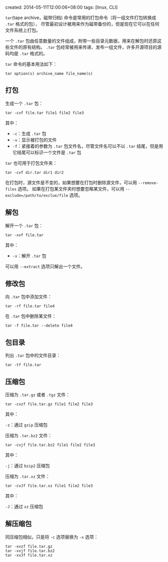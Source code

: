 created: 2014-05-11T12:00:06+08:00
tags: [linux, CLI]


`tar`(tape archive，磁带归档) 命令是常用的打包命令（将一组文件打包转换成 `.tar` 格式的包），
尽管最初设计被用来作为磁带备份的，但是现在它可以在任何文件系统上打包。

一个 `.tar` 包由任意数量的文件组成，附带一些目录元数据，用来在解包时还原这些文件的原有结构。
`.tar` 包经常被用来传递、发布一组文件，许多开源项目的源码均是 `.tar` 格式的。

`tar` 命令的基本用法如下：

```
tar option(s) archive_name file_name(s)
```


## 打包

生成一个 `.tar` 包：

```
tar -cvf file.tar file1 file2 file3
```

其中：

* `-c`：生成 `.tar` 包
* `-v`：显示被打包的文件
* `-f`：紧接着的参数为 `.tar` 包文件名，尽管文件名可以不以 `.tar` 结尾，但是用它结尾可以标识一个文件是 `.tar` 包


`tar` 也可用于打包文件夹：

```
tar -cvf dir.tar dir1 dir2
```

在打包时，源文件是不变的，如果想要在打包时删除源文件，可以用 `--remove-files` 选项。
如果在打包某文件夹时想要忽略某文件，可以用 `--exclude=/path/to/exclue/file` 选项。


## 解包

解开一个 `.tar` 包：

```
tar -xvf file.tar
```

其中：

* `-x`：解开 `.tar` 包


可以用 `--extract` 选项只解出一个文件。


## 修改包

向 `.tar` 包中添加文件：

```
tar -rf file.tar file4
```

在 `.tar` 包中删除某文件：

```
tar -f file.tar --delete file4
```


## 包目录

列出 `.tar` 包中的文件目录：

```
tar -tf file.tar
```


## 压缩包


压缩为 `.tar.gz` 或者 `.tgz` 文件：

```
tar -cvzf file.tar.gz file1 file2 file3
```

其中：

`-z`：通过 `gzip` 压缩包


压缩为 `.tar.bz2` 文件：

```
tar -cvjf file.tar.bz2 file1 file2 file3
```

其中：

`-j`：通过 `bzip2` 压缩包



压缩为 `.tar.xz` 文件：

```
tar -cvJf file.tar.xz file1 file2 file3
```

其中：

`-J`：通过 `xz` 压缩包


## 解压缩包

同压缩包相似，只是将 `-c` 选项替换为 `-x` 选项：


```
tar -xvzf file.tar.gz
tar -xvjf file.tar.bz2
tar -xvJf file.tar.xz
```
